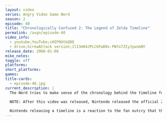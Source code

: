 ```yaml
---
layout: video
series: Angry Video Game Nerd
season: 2
episode: 40
title: "Chronologically Confused 2: The Legend of Zelda Timeline"
permalink: /avgn/episode-40
video_info:
  - youtube;YouTube;cHIP9UtkQDQ
  - drive;ScrewAttack version;1lI3m04JPLC6FwD8v-PW7o7ZIyJywnmNY
release_date: 2008-01-08
mike_notes:
toggle: off
platforms:
short_platforms:
games:
title-cards:
  - episode-40.jpg
current_description: |
  The Nerd tries to make sense of the chronology behind the timeline for one of Nintendo's well-known video game series – The Legend of Zelda. This is Angry Video Game Nerd Episode 40.

  NOTE: After this video was released, Nintendo released the official Zelda timeline. The point of this video is, when we were kids, when the NES and SNES were out, nobody thought much about a timeline. It wasn't until later (after Ocarina of Time) when all the timeline theories really started. The Legend of Zelda is exactly what the title says - it's a LEGEND. A Legend is an unverified story handed down from earlier times. Often changed as time goes by, because different people remember the story in a different way.
  
  Nintendo releasing a timeline is a reaction to the fan outcry that there needed to be one. When originally, no such thing was ever even considered. The point of the Zelda games is to explore and figure out puzzles. The timeline stuff is unimportant.
---
```


